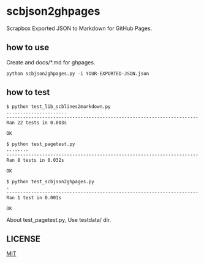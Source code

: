 # scbjson2ghpages
Scrapbox Exported JSON to Markdown for GitHub Pages.

## how to use
Create and docs/*.md for ghpages.

```terminal
python scbjson2ghpages.py -i YOUR-EXPORTED-JSON.json
```

## how to test

```terminal
$ python test_lib_scblines2markdown.py
......................
----------------------------------------------------------------------
Ran 22 tests in 0.003s

OK

$ python test_pagetest.py
........
----------------------------------------------------------------------
Ran 8 tests in 0.032s

OK

$ python test_scbjson2ghpages.py
.
----------------------------------------------------------------------
Ran 1 test in 0.001s

OK
```

About test_pagetest.py, Use testdata/ dir.

## LICENSE
[MIT](LICENSE)

